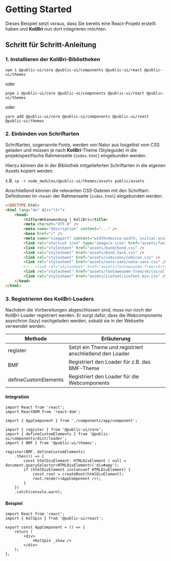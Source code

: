 # Getting Started

Dieses Beispiel setzt voraus, dass Sie bereits eine React-Projekt erstellt haben und **KoliBri** nun dort integrieren möchten.

## Schritt für Schritt-Anleitung

### 1. Installieren der KoliBri-Bibliotheken

`npm i @public-ui/core @public-ui/components @public-ui/react @public-ui/themes`

oder

`pnpm i @public-ui/core @public-ui/components @public-ui/react @public-ui/themes`

oder

`yarn add @public-ui/core @public-ui/components @public-ui/react @public-ui/themes`

### 2. Einbinden von Schriftarten

Schriftarten, sogenannte Fonts, werden von Natur aus losgelöst vom CSS geladen und müssen je nach **KoliBri**-Theme (Styleguide) in die projektspezifische Rahmenseite (`index.html`) eingebunden werden.

Hierzu können die in der Bibliothek mitgelieferten Schriftarten in die eigenen Assets kopiert werden.

z.B. `cp -r node_modules/@public-ui/themes/assets public/assets`

Anschließend können die relevanten CSS-Dateien mit den Schriftart-Definitionen im `<head>` der Rahmenseite (`index.html`) eingebunden werden.

```html
<!DOCTYPE html>
<html lang="de" dir="ltr">
	<head>
		<title>Webanwendung | KoliBri</title>
		<meta charset="UTF-8" />
		<meta name="description" content="..." />
		<base href="/" />
		<meta name="viewport" content="width=device-width, initial-scale=1" />
		<link rel="shortcut icon" type="image/x-icon" href="assets/favicon.ico" />
		<link rel="stylesheet" href="assets/bund/bund.css" />
		<link rel="stylesheet" href="assets/bund.hack.css" />
		<link rel="stylesheet" href="assets/codicons/codicon.css" />
		<link rel="stylesheet" href="assets/noto-sans/noto-sans.css" />
		<!-- <link rel="stylesheet" href="assets/fontawesome-free/v5/css/all.min.css" /> -->
		<link rel="stylesheet" href="assets/fontawesome-free/v6/css/all.min.css" />
		<link rel="stylesheet" href="assets/icofont/icofont.min.css" />
	</head>
</html>
```

### 3. Registrieren des KoliBri-Loaders

Nachdem die Vorbereitungen abgeschlossen sind, muss nur noch der KoliBri-Loader registriert werden.
Er sorgt dafür, dass die Webcomponents asynchron (lazy) nachgeladen werden, sobald sie in der Webseite verwendet werden.

| Methode              | Erläuterung                                             |
| -------------------- | ------------------------------------------------------- |
| register             | Setzt ein Theme und registriert anschließend den Loader |
| BMF                  | Registriert den Loader für z.B. das BMF-Theme           |
| defineCustomElements | Registriert den Loader für die Webcomponents            |

#### Integration

```tsx
import React from 'react';
import ReactDOM from 'react-dom';

import { AppComponent } from './components/app/component';

import { register } from '@public-ui/core';
import { defineCustomElements } from '@public-ui/components/dist/loader';
import { BMF } from '@public-ui/themes';

register(BMF, defineCustomElements)
	.then(() => {
		const htmlDivElement: HTMLDivElement | null = document.querySelector<HTMLDivElement>('div#app');
		if (htmlDivElement instanceof HTMLDivElement) {
			const root = createRoot(htmlDivElement);
			root.render(<AppComponent />);
		}
	})
	.catch(console.warn);
```

#### Beispiel

```tsx
import React from 'react';
import { KolSpin } from '@public-ui/react';

export const AppComponent = () => {
	return (
		<div>
			<KolSpin _show />
		</div>
	);
};
```
